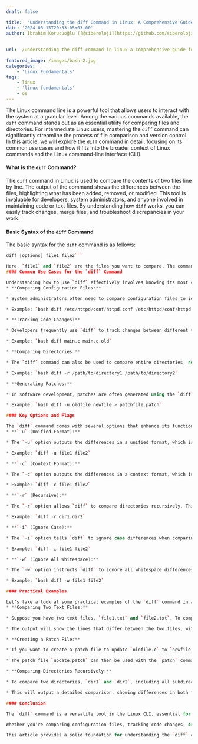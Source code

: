 ```yaml
---
draft: false

title:  'Understanding the diff Command in Linux: A Comprehensive Guide for Intermediate Users'
date: '2024-08-15T20:33:05+03:00'
author: İbrahim Korucuoğlu ([@siberoloji](https://github.com/siberoloji))
 
 
url:  /understanding-the-diff-command-in-linux-a-comprehensive-guide-for-intermediate-users/
 
featured_image: /images/bash-2.jpg
categories:
    - 'Linux Fundamentals'
tags:
    - linux
    - 'linux fundamentals'
    - os
---
```

The Linux command line is a powerful tool that allows users to interact with the system at a granular level. Among the various commands available, the `diff` command stands out as an essential utility for comparing files and directories. For intermediate Linux users, mastering the `diff` command can significantly streamline the process of file comparison and version control. In this article, we will explore the `diff` command in detail, focusing on its common use cases and how it fits into the broader context of Linux commands and the Linux command-line interface (CLI).
#### What is the `diff` Command?

The `diff` command in Linux is used to compare the contents of two files line by line. The output of the command shows the differences between the files, highlighting what has been added, removed, or modified. This tool is invaluable for developers, system administrators, and anyone involved in maintaining code or text files. By understanding how `diff` works, you can easily track changes, merge files, and troubleshoot discrepancies in your work.
#### Basic Syntax of the `diff` Command

The basic syntax for the `diff` command is as follows:
```cpp
diff [options] file1 file2```

Here, `file1` and `file2` are the files you want to compare. The command will output the differences between these two files.
#### Common Use Cases for the `diff` Command

Understanding how to use `diff` effectively involves knowing its most common use cases. Here are some scenarios where the `diff` command proves to be particularly useful:
* **Comparing Configuration Files:**

* System administrators often need to compare configuration files to identify changes that might affect system behavior. For instance, after upgrading software, you may want to compare the old and new configuration files to ensure that no critical settings have been altered unintentionally.

* Example: `bash diff /etc/httpd/conf/httpd.conf /etc/httpd/conf/httpd.conf.bak`

* **Tracking Code Changes:**

* Developers frequently use `diff` to track changes between different versions of source code files. This is especially useful in collaborative environments where multiple people are working on the same project. By comparing files, developers can quickly identify changes made by their peers and merge them appropriately.

* Example: `bash diff main.c main.c.old`

* **Comparing Directories:**

* The `diff` command can also be used to compare entire directories, not just individual files. This is useful when you need to compare the contents of two directories to see what files have been added, removed, or modified.

* Example: `bash diff -r /path/to/directory1 /path/to/directory2`

* **Generating Patches:**

* In software development, patches are often generated using the `diff` command. A patch file contains the differences between two files or directories and can be applied to update the older version to the newer one. This is particularly useful in open-source projects where contributors submit patches for review.

* Example: `bash diff -u oldfile newfile > patchfile.patch`

#### Key Options and Flags

The `diff` command comes with several options that enhance its functionality. Here are some of the most important ones:
* **`-u` (Unified Format):**

* The `-u` option outputs the differences in a unified format, which is more compact and easier to read. It shows a few lines of context around the changes, making it easier to understand the differences in the file.

* Example: `diff -u file1 file2`

* **`-c` (Context Format):**

* The `-c` option outputs the differences in a context format, which is similar to the unified format but includes more lines of context around the changes. This format is often used in patch files.

* Example: `diff -c file1 file2`

* **`-r` (Recursive):**

* The `-r` option allows `diff` to compare directories recursively. This means that it will compare not just the files in the directories, but also the files in any subdirectories.

* Example: `diff -r dir1 dir2`

* **`-i` (Ignore Case):**

* The `-i` option tells `diff` to ignore case differences when comparing files. This can be useful when you want to compare files that should be identical except for case differences.

* Example: `diff -i file1 file2`

* **`-w` (Ignore All Whitespace):**

* The `-w` option instructs `diff` to ignore all whitespace differences. This is particularly useful when comparing files that have been reformatted, where the content is the same but the spacing has changed.

* Example: `bash diff -w file1 file2`

#### Practical Examples

Let’s take a look at some practical examples of the `diff` command in action:
* **Comparing Two Text Files:**

* Suppose you have two text files, `file1.txt` and `file2.txt`. To compare them and see the differences, you would use: `bash diff file1.txt file2.txt`

* The output will show the lines that differ between the two files, with `<` indicating lines from `file1.txt` and `>` indicating lines from `file2.txt`.

* **Creating a Patch File:**

* If you want to create a patch file to update `oldfile.c` to `newfile.c`, use the following command: `bash diff -u oldfile.c newfile.c > update.patch`

* The patch file `update.patch` can then be used with the `patch` command to apply the changes.

* **Comparing Directories Recursively:**

* To compare two directories, `dir1` and `dir2`, including all subdirectories, use: `bash diff -r dir1 dir2`

* This will output a detailed comparison, showing differences in both files and directory structure.

#### Conclusion

The `diff` command is a versatile tool in the Linux CLI, essential for anyone working with files and directories on a regular basis. Its ability to highlight differences and generate patches makes it indispensable for system administrators, developers, and anyone involved in managing text-based files. By mastering the `diff` command, intermediate Linux users can enhance their efficiency and accuracy in file management tasks.

Whether you’re comparing configuration files, tracking code changes, or managing directories, the `diff` command offers a powerful set of features to help you achieve your goals. Explore its various options and incorporate it into your workflow to fully leverage its capabilities.

This article provides a solid foundation for understanding the `diff` command, tailored for intermediate users who are looking to deepen their Linux CLI expertise. By focusing on common use cases and practical examples, you can start using `diff` more effectively in your daily tasks.
